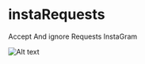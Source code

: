 # instaRequests
Accept And ignore Requests InstaGram

![Alt text](relative/path/to/img.jpg?raw=true "Title")
